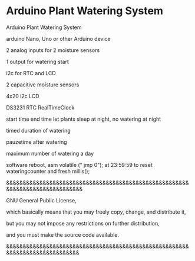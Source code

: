 # Arduino Plant Watering System
Arduino Plant Watering System

arduino Nano, Uno or other Arduino device

2 analog inputs for 2 moisture sensors 

1 output for watering start

i2c for RTC and LCD


2 capacitive moisture sensors

4x20 i2c LCD

DS3231 RTC RealTimeClock

start time end time let plants sleep at night, no watering at night

timed duration of watering

pauzetime after watering

maximum number of watering a day

software reboot, asm volatile (" jmp 0"); at 23:59:59 to reset wateringcounter and fresh millis();

&&&&&&&&&&&&&&&&&&&&&&&&&&&&&&&&&&&&&&&&&&&&&&&&&&&&&&&&&&&&&&&&&&&&&&&&&&&&&&

GNU General Public License,

which basically means that you may freely copy, change, and distribute it,

but you may not impose any restrictions on further distribution,

and you must make the source code available.

&&&&&&&&&&&&&&&&&&&&&&&&&&&&&&&&&&&&&&&&&&&&&&&&&&&&&&&&&&&&&&&&&&&&&&&&&&&&&
